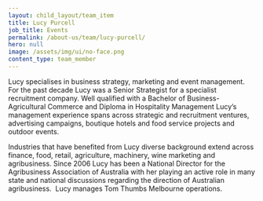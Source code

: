 ```yaml
---
layout: child_layout/team_item
title: Lucy Purcell
job_title: Events
permalink: /about-us/team/lucy-purcell/
hero: null
image: /assets/img/ui/no-face.png
content_type: team_member
---
```


Lucy specialises in business strategy, marketing and event management. For the past decade Lucy was a Senior Strategist for a specialist recruitment company. Well qualified with a Bachelor of Business- Agricultural Commerce and Diploma in Hospitality Management Lucy’s management experience spans across strategic and recruitment ventures, advertising campaigns, boutique hotels and food service projects and outdoor events.  

Industries that have benefited from Lucy diverse background extend across finance, food, retail, agriculture, machinery, wine marketing and agribusiness. Since 2006 Lucy has been a National Director for the Agribusiness Association of Australia with her playing an active role in many state and national discussions regarding the direction of Australian agribusiness.  Lucy manages Tom Thumbs Melbourne operations.
